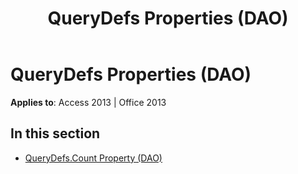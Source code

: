﻿---
title: QueryDefs Properties (DAO)
TOCTitle: Properties
ms:assetid: 06937998-6487-401e-a15c-ce3482223efb
ms:mtpsurl: https://msdn.microsoft.com/en-us/library/Dn123567(v=office.15)
ms:contentKeyID: 52071209
ms.date: 09/18/2015
mtps_version: v=office.15
---

# QueryDefs Properties (DAO)


**Applies to**: Access 2013 | Office 2013

## In this section

  - [QueryDefs.Count Property (DAO)](querydefs-count-property-dao.md)

